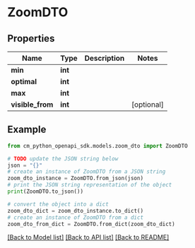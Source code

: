 # ZoomDTO


## Properties

Name | Type | Description | Notes
------------ | ------------- | ------------- | -------------
**min** | **int** |  | 
**optimal** | **int** |  | 
**max** | **int** |  | 
**visible_from** | **int** |  | [optional] 

## Example

```python
from cm_python_openapi_sdk.models.zoom_dto import ZoomDTO

# TODO update the JSON string below
json = "{}"
# create an instance of ZoomDTO from a JSON string
zoom_dto_instance = ZoomDTO.from_json(json)
# print the JSON string representation of the object
print(ZoomDTO.to_json())

# convert the object into a dict
zoom_dto_dict = zoom_dto_instance.to_dict()
# create an instance of ZoomDTO from a dict
zoom_dto_from_dict = ZoomDTO.from_dict(zoom_dto_dict)
```
[[Back to Model list]](../README.md#documentation-for-models) [[Back to API list]](../README.md#documentation-for-api-endpoints) [[Back to README]](../README.md)


